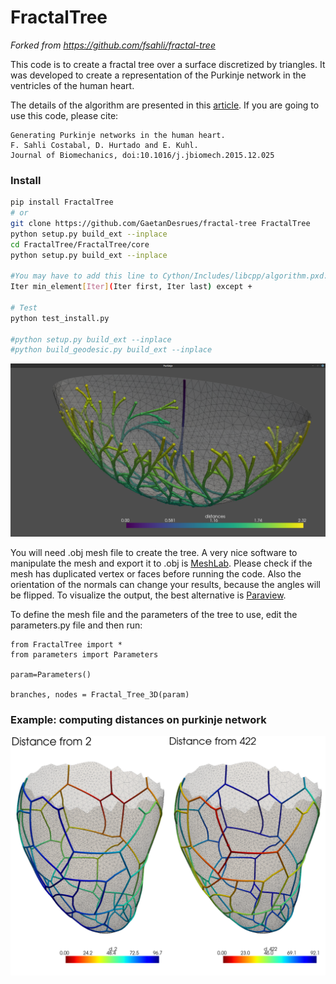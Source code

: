 # FractalTree

*Forked from https://github.com/fsahli/fractal-tree*


This code is to create a fractal tree over a surface discretized by triangles. It was developed to create a representation of the Purkinje network in the ventricles of the human heart.

The details of the algorithm are presented in this [article](http://www.sciencedirect.com/science/article/pii/S0021929015007332). If you are going to use this code, please cite:

	Generating Purkinje networks in the human heart.
	F. Sahli Costabal, D. Hurtado and E. Kuhl.
	Journal of Biomechanics, doi:10.1016/j.jbiomech.2015.12.025



### Install
```bash
pip install FractalTree
# or
git clone https://github.com/GaetanDesrues/fractal-tree FractalTree
python setup.py build_ext --inplace
cd FractalTree/FractalTree/core
python setup.py build_ext --inplace

#You may have to add this line to Cython/Includes/libcpp/algorithm.pxd:
Iter min_element[Iter](Iter first, Iter last) except +

# Test
python test_install.py

#python setup.py build_ext --inplace
#python build_geodesic.py build_ext --inplace
```

![](src/purk.png)


You will need .obj mesh file to create the tree. A very nice software to manipulate the mesh and export it to .obj is [MeshLab](http://meshlab.sourceforge.net). Please check if the mesh has duplicated vertex or faces before running the code. Also the orientation of the normals can change your results, because the angles will be flipped. To visualize the output, the best alternative is [Paraview](http://www.paraview.org).

To define the mesh file and the parameters of the tree to use, edit the parameters.py file and then run:

```
from FractalTree import *
from parameters import Parameters

param=Parameters()

branches, nodes = Fractal_Tree_3D(param)
```



### Example: computing distances on purkinje network
![](examples/geodesic/dists.png)
